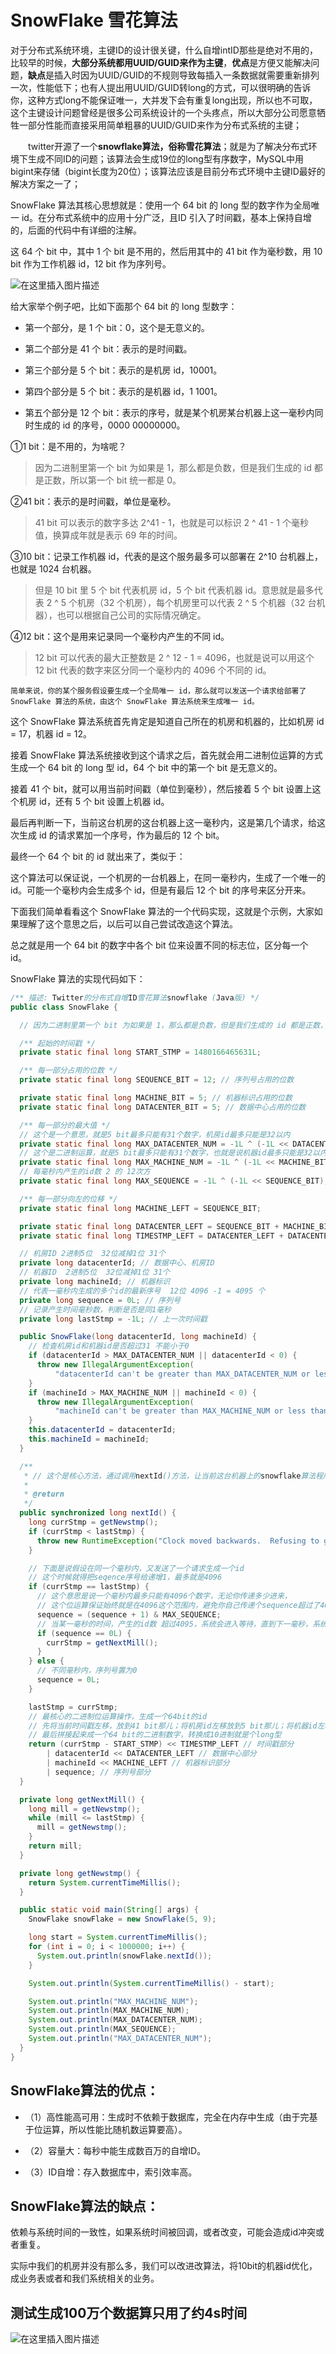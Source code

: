 #  SnowFlake 雪花算法


对于分布式系统环境，主键ID的设计很关键，什么自增intID那些是绝对不用的，比较早的时候，**大部分系统都用UUID/GUID来作为主键**，**优点**是方便又能解决问题，**缺点**是插入时因为UUID/GUID的不规则导致每插入一条数据就需要重新排列一次，性能低下；也有人提出用UUID/GUID转long的方式，可以很明确的告诉你，这种方式long不能保证唯一，大并发下会有重复long出现，所以也不可取，这个主键设计问题曾经是很多公司系统设计的一个头疼点，所以大部分公司愿意牺牲一部分性能而直接采用简单粗暴的UUID/GUID来作为分布式系统的主键；

　　twitter开源了一个**snowflake算法，俗称雪花算法**；就是为了解决分布式环境下生成不同ID的问题；该算法会生成19位的long型有序数字，MySQL中用bigint来存储（bigint长度为20位）；该算法应该是目前分布式环境中主键ID最好的解决方案之一了；

SnowFlake 算法其核心思想就是：使用一个 64 bit 的 long 型的数字作为全局唯一 id。在分布式系统中的应用十分广泛，且ID 引入了时间戳，基本上保持自增的，后面的代码中有详细的注解。

这 64 个 bit 中，其中 1 个 bit 是不用的，然后用其中的 41 bit 作为毫秒数，用 10 bit 作为工作机器 id，12 bit 作为序列号。

![在这里插入图片描述](https://img-blog.csdnimg.cn/2020061610430219.png)

给大家举个例子吧，比如下面那个 64 bit 的 long 型数字：

- 第一个部分，是 1 个 bit：0，这个是无意义的。

- 第二个部分是 41 个 bit：表示的是时间戳。

- 第三个部分是 5 个 bit：表示的是机房 id，10001。

- 第四个部分是 5 个 bit：表示的是机器 id，1 1001。

- 第五个部分是 12 个 bit：表示的序号，就是某个机房某台机器上这一毫秒内同时生成的 id 的序号，0000 00000000。

 

①1 bit：是不用的，为啥呢？

> 因为二进制里第一个 bit 为如果是 1，那么都是负数，但是我们生成的 id 都是正数，所以第一个 bit 统一都是 0。

 

②41 bit：表示的是时间戳，单位是毫秒。 

> 41 bit 可以表示的数字多达 2^41 - 1，也就是可以标识 2 ^ 41 - 1 个毫秒值，换算成年就是表示 69 年的时间。

 

③10 bit：记录工作机器 id，代表的是这个服务最多可以部署在 2^10 台机器上，也就是 1024 台机器。 

> 但是 10 bit 里 5 个 bit 代表机房 id，5 个 bit 代表机器 id。意思就是最多代表 2 ^ 5 个机房（32 个机房），每个机房里可以代表 2 ^ 5 个机器（32 台机器），也可以根据自己公司的实际情况确定。

 

④12 bit：这个是用来记录同一个毫秒内产生的不同 id。

> 12 bit 可以代表的最大正整数是 2 ^ 12 - 1 = 4096，也就是说可以用这个 12 bit 代表的数字来区分同一个毫秒内的 4096 个不同的 id。

	简单来说，你的某个服务假设要生成一个全局唯一 id，那么就可以发送一个请求给部署了 SnowFlake 算法的系统，由这个 SnowFlake 算法系统来生成唯一 id。

这个 SnowFlake 算法系统首先肯定是知道自己所在的机房和机器的，比如机房 id = 17，机器 id = 12。

接着 SnowFlake 算法系统接收到这个请求之后，首先就会用二进制位运算的方式生成一个 64 bit 的 long 型 id，64 个 bit 中的第一个 bit 是无意义的。

接着 41 个 bit，就可以用当前时间戳（单位到毫秒），然后接着 5 个 bit 设置上这个机房 id，还有 5 个 bit 设置上机器 id。

最后再判断一下，当前这台机房的这台机器上这一毫秒内，这是第几个请求，给这次生成 id 的请求累加一个序号，作为最后的 12 个 bit。

最终一个 64 个 bit 的 id 就出来了，类似于：

这个算法可以保证说，一个机房的一台机器上，在同一毫秒内，生成了一个唯一的 id。可能一个毫秒内会生成多个 id，但是有最后 12 个 bit 的序号来区分开来。

下面我们简单看看这个 SnowFlake 算法的一个代码实现，这就是个示例，大家如果理解了这个意思之后，以后可以自己尝试改造这个算法。



总之就是用一个 64 bit 的数字中各个 bit 位来设置不同的标志位，区分每一个 id。

 

SnowFlake 算法的实现代码如下：

```java
/** 描述: Twitter的分布式自增ID雪花算法snowflake (Java版) */
public class SnowFlake {

  // 因为二进制里第一个 bit 为如果是 1，那么都是负数，但是我们生成的 id 都是正数，所以第一个 bit 统一都是 0

  /** 起始的时间戳 */
  private static final long START_STMP = 1480166465631L;

  /** 每一部分占用的位数 */
  private static final long SEQUENCE_BIT = 12; // 序列号占用的位数

  private static final long MACHINE_BIT = 5; // 机器标识占用的位数
  private static final long DATACENTER_BIT = 5; // 数据中心占用的位数

  /** 每一部分的最大值 */
  // 这个是一个意思，就是5 bit最多只能有31个数字，机房id最多只能是32以内
  private static final long MAX_DATACENTER_NUM = -1L ^ (-1L << DATACENTER_BIT);
  // 这个是二进制运算，就是5 bit最多只能有31个数字，也就是说机器id最多只能是32以内
  private static final long MAX_MACHINE_NUM = -1L ^ (-1L << MACHINE_BIT);
  // 每毫秒内产生的id数 2 的 12次方
  private static final long MAX_SEQUENCE = -1L ^ (-1L << SEQUENCE_BIT);

  /** 每一部分向左的位移 */
  private static final long MACHINE_LEFT = SEQUENCE_BIT;

  private static final long DATACENTER_LEFT = SEQUENCE_BIT + MACHINE_BIT;
  private static final long TIMESTMP_LEFT = DATACENTER_LEFT + DATACENTER_BIT;

  // 机房ID 2进制5位  32位减掉1位 31个
  private long datacenterId; // 数据中心、机房ID
  // 机器ID  2进制5位  32位减掉1位 31个
  private long machineId; // 机器标识
  // 代表一毫秒内生成的多个id的最新序号  12位 4096 -1 = 4095 个
  private long sequence = 0L; // 序列号
  // 记录产生时间毫秒数，判断是否是同1毫秒
  private long lastStmp = -1L; // 上一次时间戳

  public SnowFlake(long datacenterId, long machineId) {
    // 检查机房id和机器id是否超过31 不能小于0
    if (datacenterId > MAX_DATACENTER_NUM || datacenterId < 0) {
      throw new IllegalArgumentException(
          "datacenterId can't be greater than MAX_DATACENTER_NUM or less than 0");
    }
    if (machineId > MAX_MACHINE_NUM || machineId < 0) {
      throw new IllegalArgumentException(
          "machineId can't be greater than MAX_MACHINE_NUM or less than 0");
    }
    this.datacenterId = datacenterId;
    this.machineId = machineId;
  }

  /**
   * // 这个是核心方法，通过调用nextId()方法，让当前这台机器上的snowflake算法程序生成一个全局唯一的id
   *
   * @return
   */
  public synchronized long nextId() {
    long currStmp = getNewstmp();
    if (currStmp < lastStmp) {
      throw new RuntimeException("Clock moved backwards.  Refusing to generate id");
    }

    // 下面是说假设在同一个毫秒内，又发送了一个请求生成一个id
    // 这个时候就得把seqence序号给递增1，最多就是4096
    if (currStmp == lastStmp) {
      // 这个意思是说一个毫秒内最多只能有4096个数字，无论你传递多少进来，
      // 这个位运算保证始终就是在4096这个范围内，避免你自己传递个sequence超过了4096这个范围
      sequence = (sequence + 1) & MAX_SEQUENCE;
      // 当某一毫秒的时间，产生的id数 超过4095，系统会进入等待，直到下一毫秒，系统继续产生ID
      if (sequence == 0L) {
        currStmp = getNextMill();
      }
    } else {
      // 不同毫秒内，序列号置为0
      sequence = 0L;
    }

    lastStmp = currStmp;
    // 最核心的二进制位运算操作，生成一个64bit的id
    // 先将当前时间戳左移，放到41 bit那儿；将机房id左移放到5 bit那儿；将机器id左移放到5 bit那儿；将序号放最后12 bit
    // 最后拼接起来成一个64 bit的二进制数字，转换成10进制就是个long型
    return (currStmp - START_STMP) << TIMESTMP_LEFT // 时间戳部分
        | datacenterId << DATACENTER_LEFT // 数据中心部分
        | machineId << MACHINE_LEFT // 机器标识部分
        | sequence; // 序列号部分
  }

  private long getNextMill() {
    long mill = getNewstmp();
    while (mill <= lastStmp) {
      mill = getNewstmp();
    }
    return mill;
  }

  private long getNewstmp() {
    return System.currentTimeMillis();
  }

  public static void main(String[] args) {
    SnowFlake snowFlake = new SnowFlake(5, 9);

    long start = System.currentTimeMillis();
    for (int i = 0; i < 1000000; i++) {
      System.out.println(snowFlake.nextId());
    }

    System.out.println(System.currentTimeMillis() - start);

    System.out.println("MAX_MACHINE_NUM");
    System.out.println(MAX_MACHINE_NUM);
    System.out.println(MAX_DATACENTER_NUM);
    System.out.println(MAX_SEQUENCE);
    System.out.println("MAX_DATACENTER_NUM");
  }
}

```



## SnowFlake算法的优点：

- （1）高性能高可用：生成时不依赖于数据库，完全在内存中生成（由于完基于位运算，所以性能比随机数运算要高）。

- （2）容量大：每秒中能生成数百万的自增ID。

- （3）ID自增：存入数据库中，索引效率高。

 

## SnowFlake算法的缺点：


依赖与系统时间的一致性，如果系统时间被回调，或者改变，可能会造成id冲突或者重复。

实际中我们的机房并没有那么多，我们可以改进改算法，将10bit的机器id优化，成业务表或者和我们系统相关的业务。

## 测试生成100万个数据算只用了约4s时间
![在这里插入图片描述](https://img-blog.csdnimg.cn/20200616103850892.png)